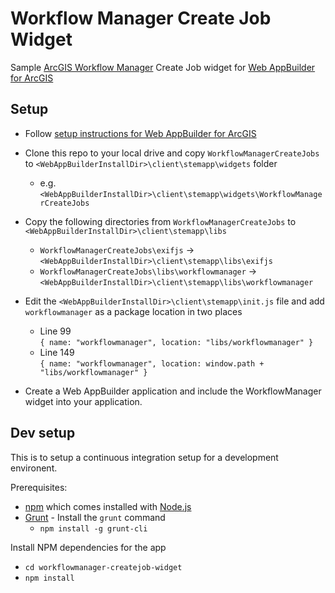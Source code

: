 # Workflow Manager Create Job Widget

Sample [ArcGIS Workflow Manager](https://server.arcgis.com/en/workflow-manager/) Create Job widget for [Web AppBuilder for ArcGIS](http://doc.arcgis.com/en/web-appbuilder/)

## Setup
* Follow [setup instructions for Web AppBuilder for ArcGIS](https://developers.arcgis.com/web-appbuilder/guide/getstarted.htm)
* Clone this repo to your local drive and copy `WorkflowManagerCreateJobs` to `<WebAppBuilderInstallDir>\client\stemapp\widgets` folder
  * e.g. `<WebAppBuilderInstallDir>\client\stemapp\widgets\WorkflowManagerCreateJobs`
* Copy the following directories from `WorkflowManagerCreateJobs` to `<WebAppBuilderInstallDir>\client\stemapp\libs`
  * `WorkflowManagerCreateJobs\exifjs` -> `<WebAppBuilderInstallDir>\client\stemapp\libs\exifjs`
  * `WorkflowManagerCreateJobs\libs\workflowmanager` -> `<WebAppBuilderInstallDir>\client\stemapp\libs\workflowmanager`
  
* Edit the `<WebAppBuilderInstallDir>\client\stemapp\init.js` file and add `workflowmanager` as a package location in two places
    * Line 99     
      `{
        name: "workflowmanager",
        location: "libs/workflowmanager"
      }`   
    * Line 149    
      `{
        name: "workflowmanager",
        location: window.path + "libs/workflowmanager"
      }`

* Create a Web AppBuilder application and include the WorkflowManager widget into your application.

## Dev setup
This is to setup a continuous integration setup for a development environent.

Prerequisites:
* [npm](https://www.npmjs.com/package/npm) which comes installed with [Node.js](https://nodejs.org/en/download/)
* [Grunt](https://gruntjs.com/) - Install the `grunt` command
  * `npm install -g grunt-cli`
  
Install NPM dependencies for the app
* `cd workflowmanager-createjob-widget`
* `npm install`



